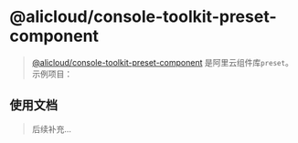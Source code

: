# @alicloud/console-toolkit-preset-component

> [@alicloud/console-toolkit-preset-component](https://github.com/aliyun/alibabacloud-console-toolkit/tree/master/packages/preset-wind-component) 是阿里云组件库`preset`。  
示例项目：

## 使用文档

> 后续补充...
